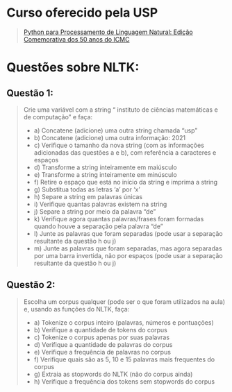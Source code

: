 # Curso oferecido pela USP

> [Python para Processamento de Linguagem Natural: Edição Comemorativa dos 50 anos do ICMC](https://cursosextensao.usp.br/course/view.php?id=2721)

# Questões sobre NLTK:

## Questão 1:

> Crie uma variável com a string “ instituto de ciências matemáticas e de computação” e faça:
> * a) Concatene (adicione) uma outra string chamada “usp”
> * b) Concatene (adicione) uma outra informação: 2021
> * c) Verifique o tamanho da nova string (com as informações adicionadas das questões a e b), com referência a caracteres e espaços
> * d) Transforme a string inteiramente em maiúsculo
> * e) Transforme a string inteiramente em minúsculo
> * f) Retire o espaço que está no início da string e imprima a string
> * g) Substitua todas as letras ‘a’ por ‘x’
> * h) Separe a string em palavras únicas
> * i) Verifique quantas palavras existem na string
> * j) Separe a string por meio da palavra “de”
> * k) Verifique agora quantas palavras/frases foram formadas quando houve a separação pela palavra “de”
> * l) Junte as palavras que foram separadas (pode usar a separação resultante da questão h ou j)
> * m) Junte as palavras que foram separadas, mas agora separadas por uma barra invertida, não por espaços (pode usar a separação resultante da questão h ou j)

## Questão 2:

> Escolha um corpus qualquer (pode ser o que foram utilizados na aula) e, usando as funções do NLTK, faça:
> * a) Tokenize o corpus inteiro (palavras, números e pontuações)
> * b) Verifique a quantidade de tokens do corpus
> * c) Tokenize o corpus apenas por suas palavras
> * d) Verifique a quantidade de palavras do corpus
> * e) Verifique a frequência de palavras no corpus
> * f) Verifique quais são as 5, 10 e 15 palavras mais frequentes do corpus
> * g) Extraia as stopwords do NLTK (não do corpus ainda)
> * h) Verifique a frequência dos tokens sem stopwords do corpus
